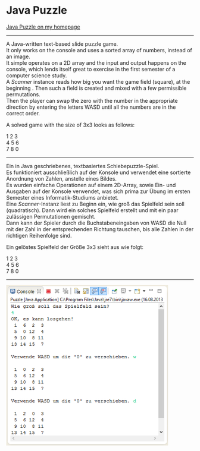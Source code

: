 # Java Puzzle

[Java Puzzle on my homepage](http://badtoxic.de/wordpress/edutainment/java-puzzle "Java Puzzle Site")

----

A Java-written text-based slide puzzle game.  
It only works on the console and uses a sorted array of numbers, instead of an image.  
It simple operates on a 2D array and the input and output happens on the console, which lends itself great to exercise in the first semester of a computer science study.  
A *Scanner* instance reads how big you want the game field (square), at the beginning . Then such a field is created and mixed with a few permissible permutations.  
Then the player can swap the zero with the number in the appropriate direction by entering the letters WASD until all the numbers are in the correct order.  

A solved game with the size of 3x3 looks as follows:

1  2  3  
4  5  6  
7  8  0  

----

Ein in Java geschriebenes, textbasiertes Schiebepuzzle-Spiel.  
Es funktioniert ausschließlich auf der Konsole und verwendet eine sortierte Anordnung von Zahlen, anstelle eines Bildes.  
Es wurden einfache Operationen auf einem 2D-Array, sowie Ein- und Ausgaben auf der Konsole verwendet, was sich prima zur Übung im ersten Semester eines Informatik-Studiums anbietet.  
Eine *Scanner*-Instanz liest zu Beginn ein, wie groß das Spielfeld sein soll (quadratisch). Dann wird ein solches Spielfeld erstellt und mit ein paar zulässigen Permutationen gemischt.  
Dann kann der Spieler durch die Buchstabeneingaben von WASD die Null mit der Zahl in der entsprechenden Richtung tauschen, bis alle Zahlen in der richtigen Reihenfolge sind.  

Ein gelöstes Spielfeld der Größe 3x3 sieht aus wie folgt:

1  2  3  
4  5  6  
7  8  0  

----

![Screenshot of the game](https://github.com/BadToxic/java-puzzle/blob/master/PuzzleScreen.png "Screenshot of the game")
